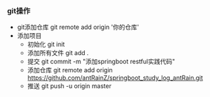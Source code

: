 ### git操作
+ git添加仓库
git remote add origin '你的仓库'
+ 添加项目
    + 初始化 git init
    + 添加所有文件 git add .
    + 提交 git commit -m "添加springboot restful实践代码"
    + 添加仓库 git remote add origin https://github.com/antRainZ/springboot_study_log_antRain.git
    + 推送 git push -u origin master
